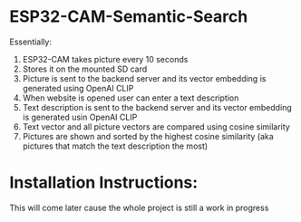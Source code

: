 # ESP32-CAM-Semantic-Search
Essentially:
1. ESP32-CAM takes picture every 10 seconds
2. Stores it on the mounted SD card
3. Picture is sent to the backend server and its vector embedding is generated using OpenAI CLIP
4. When website is opened user can enter a text description
5. Text description is sent to the backend server and its vector embedding is generated usin OpenAI CLIP
6. Text vector and all picture vectors are compared using cosine similarity
7. Pictures are shown and sorted by the highest cosine similarity (aka pictures that match the text description the most)

# Installation Instructions:
This will come later cause the whole project is still a work in progress
